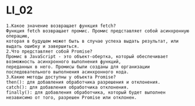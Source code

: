 # LI_02
    1.Какое значение возвращает функция fetch?
    Функция fetch возвращает промис. Промис представляет собой асинхронную операцию,
    которая в будущем может быть в случае успеха выдать результат, или выдать ошибку и завершиться.
    2.Что представляет собой Promise?
    Промис в JavaScript - это объект-обертка, который обеспечивает возможность асинхронного выполнения функций,
    переданных в него. Промисы были созданы для организации последовательного выполнения асинхронного кода.
    3.Какие методы доступны у объекта Promise?
    then(): для добавления обработчика разрешения и отклонения.
    catch(): для добавления обработчика отклонения.
    finally(): для добавления обработчика, который будет выполнен независимо от того, разрешен Promise или отклонен.
